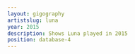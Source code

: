 ```yaml
---
layout: gigography
artistslug: luna
year: 2015
description: Shows Luna played in 2015
position: database-4
---
```

